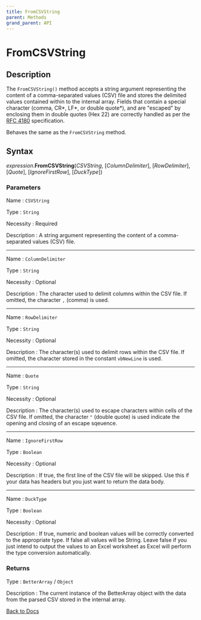 ```yaml
---
title: FromCSVString
parent: Methods
grand_parent: API
---
```


# FromCSVString

## Description

The `FromCSVString()` method accepts a string argument representing the content of a comma-separated values (CSV) file and stores the delimited values contained within to the internal array. Fields that contain a special character (comma, CR\*, LF\*, or double quote\*), and are "escaped" by enclosing them in double quotes (Hex 22) are correctly handled as per the [RFC 4180](https://tools.ietf.org/html/rfc4180#page-2) specification.

Behaves the same as the `FromCSVString` method.

## Syntax

*expression*.**FromCSVString**(*CSVString*, [*ColumnDelimiter*], [*RowDelimiter*], [*Quote*], [*IgnoreFirstRow*], [*DuckType*])

### Parameters

Name 
: `CSVString`

Type
: `String`

Necessity
: Required

Description
: A string argument representing the content of a comma-separated values (CSV) file.

---

Name 
: `ColumnDelimiter`

Type
: `String`

Necessity
: Optional

Description
: The character used to delimit columns within the CSV file. If omitted, the character `,` (comma) is used.

---

Name 
: `RowDelimiter`

Type
: `String`

Necessity
: Optional

Description
: The character(s) used to delimit rows within the CSV file. If omitted, the character stored in the constant `vbNewLine` is used.

---

Name 
: `Quote`

Type
: `String`

Necessity
: Optional

Description
: The character(s) used to escape characters within cells of the CSV file. If omitted, the character `"` (double quote) is used indicate the opening and closing of an escape sqeuence.

---

Name 
: `IgnoreFirstRow`

Type
: `Boolean`

Necessity
: Optional

Description
: If true, the first line of the CSV file will be skipped. Use this if your data has headers but you just want to return the data body.

---

Name 
: `DuckType`

Type
: `Boolean`

Necessity
: Optional

Description
: If true, numeric and boolean values will be correctly converted to the appropriate type. If false all values will be String. Leave false if you just intend to output the values to an Excel worksheet as Excel will perform the type conversion automatically.




### Returns

Type
: `BetterArray` / `Object`

Description
: The current instance of the BetterArray object with the data from the parsed CSV stored in the internal array.



[Back to Docs](https://senipah.github.io/VBA-Better-Array/)





